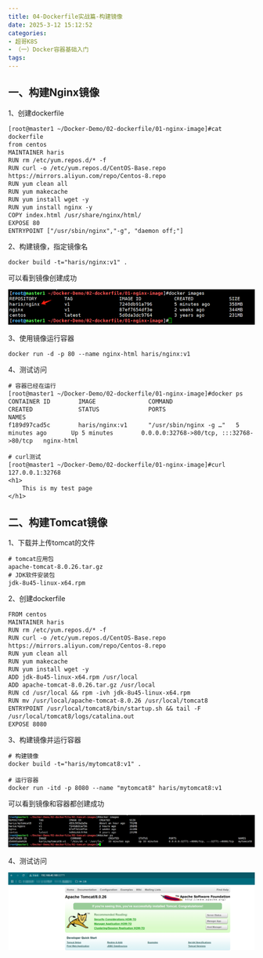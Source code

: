 ```yaml
---
title: 04-Dockerfile实战篇-构建镜像
date: 2025-3-12 15:12:52
categories:
- 超哥K8S
- （一）Docker容器基础入门
tags:
---
```


## 一、构建Nginx镜像

1、创建dockerfile

```shell
[root@master1 ~/Docker-Demo/02-dockerfile/01-nginx-image]#cat dockerfile 
from centos 
MAINTAINER haris
RUN rm /etc/yum.repos.d/* -f 
RUN curl -o /etc/yum.repos.d/CentOS-Base.repo https://mirrors.aliyun.com/repo/Centos-8.repo
RUN yum clean all
RUN yum makecache
RUN yum install wget -y
RUN yum install nginx -y
COPY index.html /usr/share/nginx/html/
EXPOSE 80
ENTRYPOINT ["/usr/sbin/nginx","-g", "daemon off;"]
```

2、构建镜像，指定镜像名

```shell
docker build -t="haris/nginx:v1" .
```

可以看到镜像创建成功

![image-20250320132840599](./../../../img/image-20250320132840599.png)

3、使用镜像运行容器

```shell
docker run -d -p 80 --name nginx-html haris/nginx:v1
```

4、测试访问

```shell
# 容器已经在运行
[root@master1 ~/Docker-Demo/02-dockerfile/01-nginx-image]#docker ps
CONTAINER ID        IMAGE               COMMAND                  CREATED             STATUS              PORTS                                     NAMES
f189d97cad5c        haris/nginx:v1      "/usr/sbin/nginx -g …"   5 minutes ago       Up 5 minutes        0.0.0.0:32768->80/tcp, :::32768->80/tcp   nginx-html

# curl测试
[root@master1 ~/Docker-Demo/02-dockerfile/01-nginx-image]#curl 127.0.0.1:32768
<h1>
	This is my test page
</h1>
```



## 二、构建Tomcat镜像

1、下载并上传tomcat的文件

```shell
# tomcat应用包
apache-tomcat-8.0.26.tar.gz
# JDK软件安装包
jdk-8u45-linux-x64.rpm
```

2、创建dockerfile

```shell
FROM centos
MAINTAINER haris
RUN rm /etc/yum.repos.d/* -f 
RUN curl -o /etc/yum.repos.d/CentOS-Base.repo https://mirrors.aliyun.com/repo/Centos-8.repo
RUN yum clean all
RUN yum makecache
RUN yum install wget -y
ADD jdk-8u45-linux-x64.rpm /usr/local
ADD apache-tomcat-8.0.26.tar.gz /usr/local
RUN cd /usr/local && rpm -ivh jdk-8u45-linux-x64.rpm
RUN mv /usr/local/apache-tomcat-8.0.26 /usr/local/tomcat8
ENTRYPOINT /usr/local/tomcat8/bin/startup.sh && tail -F /usr/local/tomcat8/logs/catalina.out
EXPOSE 8080  
```

3、构建镜像并运行容器

```shell
# 构建镜像
docker build -t="haris/mytomcat8:v1" .

# 运行容器
docker run -itd -p 8080 --name "mytomcat8" haris/mytomcat8:v1
```

可以看到镜像和容器都创建成功

![image-20250320151436246](./../../../img/image-20250320151436246.png)

4、测试访问

![image-20250320151355753](./../../../img/image-20250320151355753.png)

